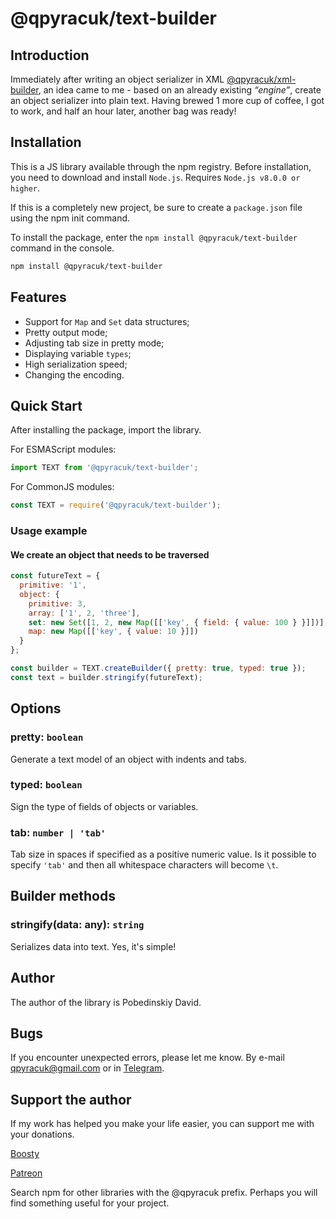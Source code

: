 # @qpyracuk/text-builder

## Introduction

Immediately after writing an object serializer in XML [@qpyracuk/xml-builder](https://www.npmjs.com/package/@qpyracuk/xml-builder), an idea came to me - based on an already existing _“engine”_, create an object serializer into plain text.
Having brewed 1 more cup of coffee, I got to work, and half an hour later, another bag was ready!

## Installation

This is a JS library available through the npm registry.
Before installation, you need to download and install `Node.js`.
Requires `Node.js v8.0.0 or higher`.

If this is a completely new project, be sure to create a `package.json` file using the npm init command.

To install the package, enter the `npm install @qpyracuk/text-builder` command in the console.

```sh
npm install @qpyracuk/text-builder
```

## Features

- Support for `Map` and `Set` data structures;
- Pretty output mode;
- Adjusting tab size in pretty mode;
- Displaying variable `types`;
- High serialization speed;
- Changing the encoding.

## Quick Start

After installing the package, import the library.

For ESMAScript modules:

```js
import TEXT from '@qpyracuk/text-builder';
```

For CommonJS modules:

```js
const TEXT = require('@qpyracuk/text-builder');
```

### Usage example

#### We create an object that needs to be traversed

```js
const futureText = {
  primitive: '1',
  object: {
    primitive: 3,
    array: ['1', 2, 'three'],
    set: new Set([1, 2, new Map([['key', { field: { value: 100 } }]])]),
    map: new Map([['key', { value: 10 }]])
  }
};

const builder = TEXT.createBuilder({ pretty: true, typed: true });
const text = builder.stringify(futureText);
```

## Options

### pretty: `boolean`

Generate a text model of an object with indents and tabs.

### typed: `boolean`

Sign the type of fields of objects or variables.

### tab: `number | 'tab'`

Tab size in spaces if specified as a positive numeric value.
Is it possible to specify `'tab'` and then all whitespace characters will become `\t`.

## Builder methods

### stringify(data: any): `string`

Serializes data into text.
Yes, it's simple!

## Author

The author of the library is Pobedinskiy David.

## Bugs

If you encounter unexpected errors, please let me know.
By e-mail [qpyracuk@gmail.com](qpyracuk@gmail.com) or in [Telegram](https://t.me/qpyracuk).

## Support the author

If my work has helped you make your life easier, you can support me with your donations.

[Boosty](https://boosty.to/qpyracuk)

[Patreon](https://patreon.com/qpyracuk)

Search npm for other libraries with the @qpyracuk prefix. Perhaps you will find something useful for your project.
